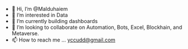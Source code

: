 - 👋 Hi, I’m @Malduhaiem
- 👀 I’m interested in Data
- 🌱 I’m currently building dashboards
- 💞️ I’m looking to collaborate on Automation, Bots, Excel, Blockhain, and Metaverse.
- 📫 How to reach me ... yccudd@gmail.com

<!---
Malduhaiem/Malduhaiem is a ✨ special ✨ repository because its `README.md` (this file) appears on your GitHub profile.
You can click the Preview link to take a look at your changes.
--->

